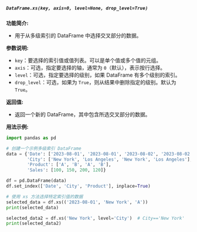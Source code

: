 ##### `DataFrame.xs(key, axis=0, level=None, drop_level=True)`
**功能简介:**
- 用于从多级索引的 DataFrame 中选择交叉部分的数据。

**参数说明:**
- `key`：要选择的索引值或值列表。可以是单个值或多个值的元组。
- `axis`：可选，指定要选择的轴，通常为 `0`（默认），表示按行选择。
- `level`：可选，指定要选择的级别，如果 DataFrame 有多个级别的索引。
- `drop_level`：可选，如果为 `True`，则从结果中删除指定的级别。默认为 `True`。

**返回值:**
- 返回一个新的 DataFrame，其中包含所选交叉部分的数据。

**用法示例:**
```python
import pandas as pd

# 创建一个示例多级索引 DataFrame
data = {'Date': ['2023-08-01', '2023-08-01', '2023-08-02', '2023-08-02'],
        'City': ['New York', 'Los Angeles', 'New York', 'Los Angeles'],
        'Product': ['A', 'B', 'A', 'B'],
        'Sales': [100, 150, 200, 120]}

df = pd.DataFrame(data)
df.set_index(['Date', 'City', 'Product'], inplace=True)

# 使用 xs 方法选择特定索引值的数据
selected_data = df.xs(('2023-08-01', 'New York', 'A'))
print(selected_data)

selected_data2 = df.xs('New York', level='City')  # City=='New York'
print(selected_data2)
```